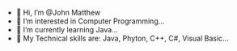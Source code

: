- 👋 Hi, I’m @John Matthew
- 👀 I’m interested in Computer Programming...
- 🌱 I’m currently learning Java...
- 💞️ My Technical skills are: Java, Phyton, C++, C#, Visual Basic...


<!---
jmhorario/jmhorario is a ✨ special ✨ repository because its `README.md` (this file) appears on your GitHub profile.
You can click the Preview link to take a look at your changes.
--->
